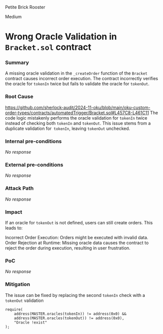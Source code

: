 Petite Brick Rooster

Medium

# Wrong Oracle Validation in `Bracket.sol`  contract

### Summary

A missing oracle validation in the `_createOrder` function of the `Bracket` contract causes incorrect order execution. The contract incorrectly verifies the oracle for `tokenIn` twice but fails to validate the oracle for `tokenOut`.

### Root Cause

https://github.com/sherlock-audit/2024-11-oku/blob/main/oku-custom-order-types/contracts/automatedTrigger/Bracket.sol#L457C8-L461C11
The code logic mistakenly performs the oracle validation for `tokenIn` twice instead of checking both `tokenIn` and `tokenOut`. This issue stems from a duplicate validation for` tokenIn`, leaving `tokenOut` unchecked.

### Internal pre-conditions

_No response_

### External pre-conditions

_No response_

### Attack Path

_No response_

### Impact

If an oracle for `tokenOut` is not defined, users can still create orders. This leads to:

Incorrect Order Execution: Orders might be executed with invalid data.
Order Rejection at Runtime: Missing oracle data causes the contract to reject the order during execution, resulting in user frustration.

### PoC

_No response_

### Mitigation

The issue can be fixed by replacing the second `tokenIn` check with a `tokenOut` validation

```solidity
require(
    address(MASTER.oracles(tokenIn)) != address(0x0) &&
    address(MASTER.oracles(tokenOut)) != address(0x0), 
    "Oracle !exist"
);

```